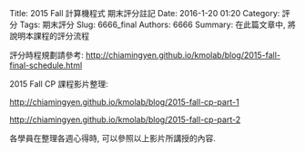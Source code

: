 Title: 2015 Fall 計算機程式 期末評分註記
Date: 2016-1-20 01:20
Category: 評分
Tags: 期末評分
Slug: 6666_final
Authors: 6666
Summary: 在此篇文章中, 將說明本課程的評分流程

評分時程規劃請參考: <http://chiamingyen.github.io/kmolab/blog/2015-fall-final-schedule.html>

2015 Fall CP 課程影片整理:

<http://chiamingyen.github.io/kmolab/blog/2015-fall-cp-part-1>

<http://chiamingyen.github.io/kmolab/blog/2015-fall-cp-part-2>

各學員在整理各週心得時, 可以參照以上影片所講授的內容.

